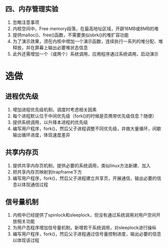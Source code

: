 ## 四、内存管理实验

1. 忽略注意事项
2. 内核空间中，Free memory段落，在最高地址区域，开辟16MB或8MB的堆
3. 提供malloc()、free()函数，不需要类似sbrk()的堆扩容功能
4. 为了演示效果，须在内核中增加一个演示函数，连续执行一系列的堆分配、堆释放，并在屏幕上输出必要堆状态信息
5. 此外还需增加一个（或两个）系统调用，应用程序通过系统调用，启动演示

# 选做

## 进程优先级

1. 增加进程优先级机制，调度时考虑相关因素
2. 每个进程默认位于中间优先级（fork()的时候是否携带优先级信息？随便）
3. 提供系统调用，以升降本进程的优先级
4. 编写用户程序，fork()，然后父子进程调整不同优先级，并做大量循环，间歇输出循环进度，体现速度差异

## 共享内存页

1. 提供共享内存页机制，提供必要的系统调用，类似linux方法新建、加入
2. 把共享内存页映射到trapframe下方
3. 编写用户程序，fork()，然后父子进程建立共享页，开展通信，输出必要的信息以体现通信过程

## 信号量机制

1. 内核中已经提供了spinlock和sleeplock，但没有通过系统调用对用户空间开放相关功能
2. 为用户态程序增加信号量机制，新增若干系统调用，对sleeplock进行操纵
3. 编写用户程序，fork()，然后父子进程通过信号量控制进度，输出必要的信息以体现该过程
